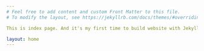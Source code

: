 ```yaml
---
# Feel free to add content and custom Front Matter to this file.
# To modify the layout, see https://jekyllrb.com/docs/themes/#overriding-theme-defaults

This is index page. And it's my first time to build website with Jekyll.

layout: home
---
```

